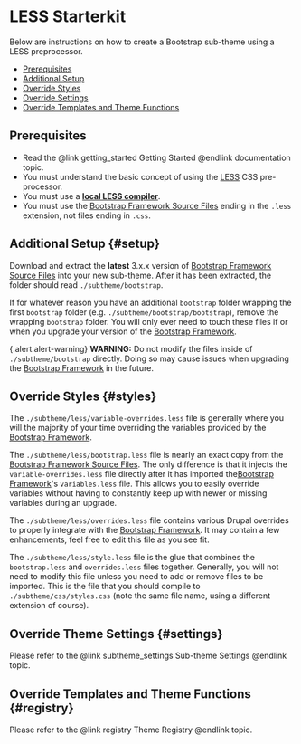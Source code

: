 <!-- @file Instructions for subtheming using the LESS Starterkit. -->
<!-- @defgroup subtheme_less -->
<!-- @ingroup subtheme -->
# LESS Starterkit

Below are instructions on how to create a Bootstrap sub-theme using a LESS
preprocessor.

- [Prerequisites](#prerequisites)
- [Additional Setup](#setup)
- [Override Styles](#styles)
- [Override Settings](#settings)
- [Override Templates and Theme Functions](#registry)

## Prerequisites
- Read the @link getting_started Getting Started @endlink documentation topic.
- You must understand the basic concept of using the [LESS] CSS pre-processor.
- You must use a **[local LESS compiler](https://www.google.com/search?q=less+compiler)**.
- You must use the [Bootstrap Framework Source Files] ending in the `.less`
  extension, not files ending in `.css`.

## Additional Setup {#setup}
Download and extract the **latest** 3.x.x version of
[Bootstrap Framework Source Files] into your new sub-theme. After it has been
extracted, the folder should read `./subtheme/bootstrap`.

If for whatever reason you have an additional `bootstrap` folder wrapping the
first `bootstrap` folder (e.g. `./subtheme/bootstrap/bootstrap`), remove the
wrapping `bootstrap` folder. You will only ever need to touch these files if
or when you upgrade your version of the [Bootstrap Framework].

{.alert.alert-warning} **WARNING:** Do not modify the files inside of
`./subtheme/bootstrap` directly. Doing so may cause issues when upgrading the
[Bootstrap Framework] in the future.

## Override Styles {#styles}
The `./subtheme/less/variable-overrides.less` file is generally where you will
the majority of your time overriding the variables provided by the [Bootstrap
Framework].

The `./subtheme/less/bootstrap.less` file is nearly an exact copy from the
[Bootstrap Framework Source Files]. The only difference is that it injects the
`variable-overrides.less` file directly after it has imported the[Bootstrap
Framework]'s `variables.less` file. This allows you to easily override variables
without having to constantly keep up with newer or missing variables during an
upgrade.

The `./subtheme/less/overrides.less` file contains various Drupal overrides to
properly integrate with the [Bootstrap Framework]. It may contain a few
enhancements, feel free to edit this file as you see fit.

The `./subtheme/less/style.less` file is the glue that combines the
`bootstrap.less` and `overrides.less` files together. Generally, you will not
need to modify this file unless you need to add or remove files to be imported.
This is the file that you should compile to `./subtheme/css/styles.css` (note
the same file name, using a different extension of course).

## Override Theme Settings {#settings}
Please refer to the @link subtheme_settings Sub-theme Settings @endlink topic.

## Override Templates and Theme Functions {#registry}
Please refer to the @link registry Theme Registry @endlink topic.

[Bootstrap Framework]: http://getbootstrap.com
[Bootstrap Framework Source Files]: https://github.com/twbs/bootstrap/releases
[LESS]: http://lesscss.org
